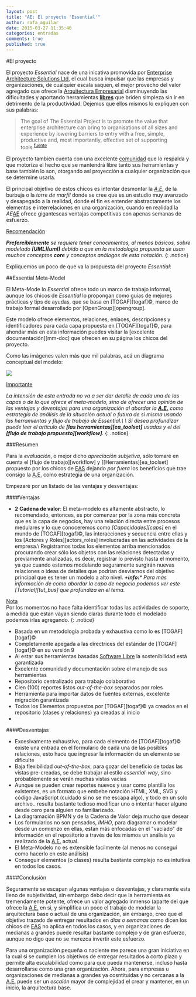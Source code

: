 ```yaml
---
layout: post
title: "AE: El proyecto 'Essential'"
author: rafa_aguilar
date: 2015-03-27 11:35:40
categories: entradas
comments: true
published: true
---
```


#El proyecto

El proyecto *Essential* nace de una inicativa promovida por [Enterprise Architecture Solutions Ltd][eas], el cual busca impulsar que las empresas y organizaciones, de cualquier escala saquen, el mejor provecho del valor agregado que ofrece la [Arquitectura Empresarial][AE] disminuyendo las dificultades y aportando herramientas **[libres][free]** que briden simpleza sin ir en detrimento de la productividad.  Dejemos que ellos mismos lo expliquen con sus palabras:

>The goal of The Essential Project is to promote the value that enterprise architecture can bring to organisations of all sizes and experience by lowering barriers to entry with a free, simple, productive and, most importantly, effective set of supporting tools.<sup markdown="1">[fuente]</sup>

El proyecto también cuenta con una excelente [comunidad][eas_comm] que lo respalda y que motoriza el hecho que se mantendrá libre tanto sus herramientas y base también lo son, otorgando así proyección a cualquier organización que se determine usarla.

El principal objetivo de estos chicos es intentar desmontar la *[A.E.][AE]* de la burbuja o la *torre de marfil* donde se cree que es un estudio muy avanzado y desapegado a la realidad, donde el fin es entender abstractamente los elementos e interrelaciones en una organización, cuando en realidad la *AE*[AE] ofrece gigantescas ventajas competitivas con apenas semanas de esfuerzo.

<div markdown="0"><a href="#" class="btn btn-info">Recomendación</a></div>

_**Prefereiblemente** se requiere tener conocimientos, al menos básicos, sobre modelado **[UML][uml]** debido a que en la metodología propuesta se usan muchos conceptos **core** y conceptos análogos de esta notación._
{: .notice}

Expliquemos un poco de que va la propuesta del proyecto _Essential_:

##Essential Meta-Model

El Meta-Mode
lo _Essential_ ofrece todo un marco de trabajo informal, aunque los chicos de *Essential* lo propongan como guías de mejores prácticas y tips de ayudas, que se basa en [TOGAF][togaf]&copy;,  marco de trabajo formal desarrollado por [OpenGroup][opengroup]. 

Este modelo ofrece elementos, relaciones, enlaces, descripciones y identificadores para cada capa propuesta en [TOGAF][togaf]&copy;, para ahondar más en esta información puedes visitar la [excelente documentación][mm-doc] que ofrecen en su página los chicos del proyecto.

Como las imágenes valen más que mil palabras, acá un diagrama conceptual del modelo:

![](http://www.enterprise-architecture.org/images/stories/essential/eamm_scope.png)

<div markdown="0"><a href="#" class="btn btn-warning">Importante</a></div>

_La intensión de esta entrada no va a ser dar detalle de cada una de las capas o de lo que ofrece el meta-modelo, sino de ofrecer una opinión de las ventajas y deventajas para una organización al abordar la **[A.E.][AE]** como estrategia de análisis de la situación actual o futura de si misma usando las herramientas y flujo de trabajo de Essential.\\
\\
Si desea profundizar puede leer el artículo de **[las herramientas][ea_toolset]** usadas  y el del **[flujo de trabajo propuesto][workflow]**._
{: .notice}

###Resumen

Para la *evaluación*, o mejor dicho *apreciación subjetiva*, sólo tomaré en cuenta el [flujo de trabajo][workflow] y [[Herramientas][ea_toolset] propuesto por los chicos de [EAS][eas] dejando *por fuera* los beneficios que trae consigo la [A.E.][AE] como estrategia de una organización.

Empezaré por un listado de las ventajas y desventajas:

####Ventajas
- **2** **Cadena de valor**: El meta-modelo es altamente abstracto, lo recomendado, entonces, es por comenzar por la zona más concreta que es la capa de negocios, hay una relación directa entre procesos medulares y lo que conoceremos como *[Capacidades][caps]* en el mundo de [TOGAF][togaf]&copy;, las interacciones y secuencia entre ellas y los [Actores y Roles][actors_roles] involucradas en las actividades de la empresa.\\
Registramos todas los elementos arriba mencionados procurando crear sólo los objetos con las relaciones detectadas y previamente analizadas, es decir, registrar lo previsto hasta el momento, ya que cuando estemos modelando seguramente surgirán nuevas relaciones o ideas de detalles que podrían desviarnos del objetivo principal que es tener un modelo a alto nivel.
_**+info:*** Para más información de como abordar la capa de negocio podemos ver este [Tutorial][tut_bus] que profundiza en el tema._

<div markdown="0"><a href="#" class="btn btn-info">Nota</a></div>
Por los momentos no hace falta identificar todas las actividades de soporte, a medida que estan vayan siendo claras durante todo el modelado podemos irlas agregando.
{: .notice}

 - Basada en un metodología probada y exhaustiva como lo es [TOGAF][togaf]&copy;
 - Completamente apegada a las directrices del estándar de [TOGAF][togaf]&copy; en su versión 9
 - Al estar sus herramientas basadas [Software Libre][free] la sostenibilidad está garantizada 
 - Excelente comunidad y documentación sobre el manejo de sus herramientas
 - Repositorio centralizado para trabajo colaborativo
 - Cien (100) reportes listos *out-of-the-box* separados por roles
 - Herramienta para importar datos de fuentes externas, excelente migración garantizada
 - Todos los Elementos propuestos por [TOGAF][togaf]&copy; ya creados en el repositorio (clases y relaciones) ya creadas al inicio
 - 

####Desventajas

 - Excesivamente exhaustivo, para cada elemento de [TOGAF][togaf]&copy; existe una entrada en el formulario de cada una de las posibles relaciones, esto hace que ingresar la información de un elemento se dificulte
 - Baja flexibilidad *out-of-the-box*, para gozar del beneficio de todas las vistas pre-creadas, se debe trabajar al estilo *essential-way*, sino probablemente se verán muchas vistas vacías
 - Aunque se pueden crear reportes nuevos y usar como plantilla los existentes, es un formato que embebe notación HTML, XML, SVG y código JavaScript (cuidado si no se me escapa algo), y todo en un solo archivo.. resulta bastante tedioso modificar uno o intentar hacer alguno desde cero para alguien no familiarizado.
 - La diagramación BPMN y de la Cadena de Valor deja mucho que desear
 - Los formularios no son pensados, *IMHO*, para diagramar o modelar desde un comienzo en ellas, están más enfocadas en el "vaciado" de información en el repositorio a través de los mismos un análisis ya realizado de la [A.E.][AE] actual.
 - El Meta-Modelo no es extensible facilmente (al menos no conseguí como hacerlo en este análisis)
 - Conseguir elementos (o clases) resulta bastante complejo no es intuitiva en todos los casos.
 
####Conclusión

Seguramente se escapan algunas ventajas o desventajas, y claramente esta lleno de subjetividad, sin embargo debo decir que la herramienta es tremendamente potente, ofrece un valor agregado inmenso (aparte del que ofrece la [A.E.][AE] en si, y simplifica un poco el trabajo de modelar la arquitectura base o actual de una organización, sin embargo, creo que el objetivo trazado de entregar resultados en *días o semanas* como dicen los chicos de [EAS][eas] no aplica en todos los casos, y en organizaciones de medianas a grandes puede resultar bastante complejo y de gran esfuerzo, aunque no digo que no se merezca invertir este esfuerzo.

Para una organización pequeña o naciente me parece una gran iniciativa en la cual si se cumplen los objetivos de entregar resultados a corto plazo y permite alta escalabilidad como para que pueda mantenerse, incluso hasta desarrollarse como una gran organización.  Ahora, para empresas u organizaciones de medianas a grandes ya cosntituidas y no cercanas a la [A.E.][AE] puede ser un *escalón* mayor de complejidad el crear y mantener, en un inicio, la arquitectura base.



[fuente]: http://www.enterprise-architecture.org/about/mission
[eas]: http://www.enterprise-architecture.org/component/weblinks/weblink/39-eas/6-eas-home
[AE]: /entradas/arquitectura-empresarial/
[free]: http://es.wikipedia.org/wiki/Software_libre
[eas_comm]: http://www.enterprise-architecture.org/community
[^1]: Arquitectura Empresarial ver [más][AE]
[opengroup]:https://www.opengroup.org/togaf/
[togaf]:/en-construccion.html
[uml]:/en-construccion.html
[caps]:/en-construccion.html
[a3]:/en-construccion.html
[principles]:/en-construccion.html
[actors_roles]:/en-construccion.html
[bpmn]:/en-construccion.html
[mm-doc]:http://www.enterprise-architecture.org/documentation/doc-meta-model
[tut_bus]:http://www.enterprise-architecture.org/business-architecture-tutorials
[tut_app]:http://www.enterprise-architecture.org/application-architecture-tutorials/57-application-architecture-overview
[tut_inf]:http://www.enterprise-architecture.org/techology-architecture-tutorials/58-techology-architecture-overview
[ea_viewer]:/en-construccion.html
[workflow]:/entradas/meta-modelo-essential-workflow-y-vistas/
[ea_toolset]:/entradas/meta-modelo-essential-herramientas/
{% include _toc.html %}
